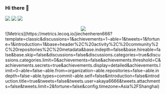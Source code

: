 ### Hi there 👋
<span > <img src="https://img.shields.io/badge/-HTML5-E34F26?style=flat-square&logo=html5&logoColor=white" /> <img src="https://img.shields.io/badge/-CSS3-1572B6?style=flat-square&logo=css3" /> <img src="https://img.shields.io/badge/-JavaScript-oringe?style=flat-square&logo=javascript" /> </span>
<div align="center"> <img src="https://visitor-badge.glitch.me/badge?page_id=sun0225SUN" /> </div>
![Metrics](https://metrics.lecoq.io/jiechenheren666?template=classic&discussions=1&achievements=1&notable=1&tweets=1&fortune=1&introduction=1&base=header%2C%20activity%2C%20community%2C%20repositories%2C%20metadata&base.indepth=false&base.hireable=false&base.skip=false&discussions=false&discussions.categories=true&discussions.categories.limit=0&achievements=false&achievements.threshold=C&achievements.secrets=true&achievements.display=detailed&achievements.limit=0&notable=false&notable.from=organization&notable.repositories=false&notable.indepth=false&notable.types=commit&notable.self=false&introduction=false&introduction.title=true&tweets=false&tweets.user=akaya6666&tweets.attachments=false&tweets.limit=2&fortune=false&config.timezone=Asia%2FShanghai)

